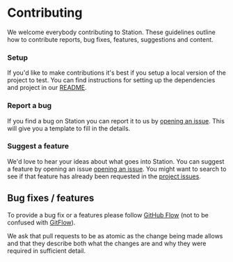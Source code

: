# Contributing

We welcome everybody contributing to Station. These guidelines outline how to contribute reports, bug fixes, features, suggestions and content.

### Setup

If you'd like to make contributions it's best if you setup a local version of the project to test. You can find instructions for setting up the dependencies and project in our [README](https://github.com/nexmo/station/blob/master/README.md).

### Report a bug

If you find a bug on Station you can report it to us by [opening an issue](https://github.com/Nexmo/station/issues/new). This will give you a template to fill in the details.

### Suggest a feature

We'd love to hear your ideas about what goes into Station. You can suggest a feature by opening an issue [opening an issue](https://github.com/Nexmo/station/issues/new). You might want to search to see if that feature has already been requested in the [project issues](https://github.com/Nexmo/station/issues/).

## Bug fixes / features

To provide a bug fix or a features please follow [GitHub Flow](https://guides.github.com/introduction/flow/) (not to be confused with [GitFlow](https://lucamezzalira.com/2014/03/10/git-flow-vs-github-flow)).

We ask that pull requests to be as atomic as the change being made allows and that they describe both what the changes are and why they were required in sufficient detail.